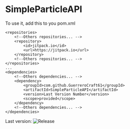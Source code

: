 # SimpleParticleAPI

To use it, add this to you pom.xml
>
    <repositories>
        <!--Others repositories... -->
        <repository>
            <id>jitpack.io</id>
            <url>https://jitpack.io</url>
        </repository>
        <!--Others repositories... -->
    </repositories>
    ...
    <dependencies>
        <!--Others dependencies... -->
        <dependency>
            <groupId>com.github.GuerreroCraft61</groupId>
            <artifactId>SimpleParticleAPI</artifactId>
            <version>Last Version Number</version>
            <scope>provided</scope>
        </dependency>
        <!--Others dependencies... -->
    </dependencies>
Last version: ![Release](https://jitpack.io/v/GuerreroCraft61/SimpleParticleAPI.svg)
